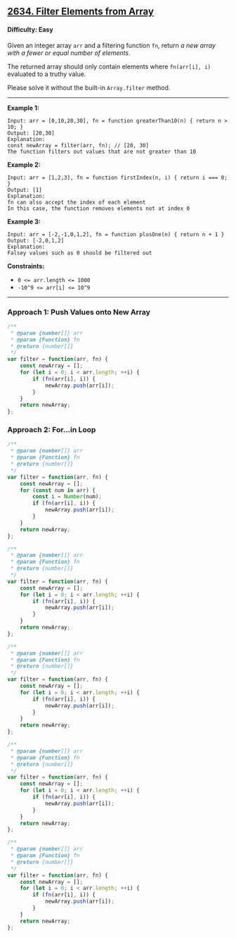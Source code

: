 ## [2634. Filter Elements from Array](https://leetcode.com/problems/filter-elements-from-array)

#### Difficulty: Easy

Given an integer array ```arr``` and a filtering function ```fn```, return _a new array with a fewer or equal number of elements_.

The returned array should only contain elements where ```fn(arr[i], i)``` evaluated to a truthy value.

Please solve it without the built-in ```Array.filter``` method.

---

__Example 1:__
```
Input: arr = [0,10,20,30], fn = function greaterThan10(n) { return n > 10; }
Output: [20,30]
Explanation:
const newArray = filter(arr, fn); // [20, 30]
The function filters out values that are not greater than 10
```

__Example 2:__
```
Input: arr = [1,2,3], fn = function firstIndex(n, i) { return i === 0; }
Output: [1]
Explanation:
fn can also accept the index of each element
In this case, the function removes elements not at index 0
```

__Example 3:__
```
Input: arr = [-2,-1,0,1,2], fn = function plusOne(n) { return n + 1 }
Output: [-2,0,1,2]
Explanation:
Falsey values such as 0 should be filtered out
```

__Constraints:__

- ```0 <= arr.length <= 1000```
- ```-10^9 <= arr[i] <= 10^9```

---

### Approach 1: Push Values onto New Array

```JavaScript
/**
 * @param {number[]} arr
 * @param {Function} fn
 * @return {number[]}
 */
var filter = function(arr, fn) {
    const newArray = [];
    for (let i = 0; i < arr.length; ++i) {
        if (fn(arr[i], i)) {
            newArray.push(arr[i]);
        }
    }
    return newArray;
};
```

### Approach 2: For...in Loop

```JavaScript
/**
 * @param {number[]} arr
 * @param {Function} fn
 * @return {number[]}
 */
var filter = function(arr, fn) {
    const newArray = [];
    for (const num in arr) {
        const i = Number(num);
        if (fn(arr[i], i)) {
            newArray.push(arr[i]);
        }
    }
    return newArray;
};
```

```JavaScript
/**
 * @param {number[]} arr
 * @param {Function} fn
 * @return {number[]}
 */
var filter = function(arr, fn) {
    const newArray = [];
    for (let i = 0; i < arr.length; ++i) {
        if (fn(arr[i], i)) {
            newArray.push(arr[i]);
        }
    }
    return newArray;
};
```

```JavaScript
/**
 * @param {number[]} arr
 * @param {Function} fn
 * @return {number[]}
 */
var filter = function(arr, fn) {
    const newArray = [];
    for (let i = 0; i < arr.length; ++i) {
        if (fn(arr[i], i)) {
            newArray.push(arr[i]);
        }
    }
    return newArray;
};
```

```JavaScript
/**
 * @param {number[]} arr
 * @param {Function} fn
 * @return {number[]}
 */
var filter = function(arr, fn) {
    const newArray = [];
    for (let i = 0; i < arr.length; ++i) {
        if (fn(arr[i], i)) {
            newArray.push(arr[i]);
        }
    }
    return newArray;
};
```

```JavaScript
/**
 * @param {number[]} arr
 * @param {Function} fn
 * @return {number[]}
 */
var filter = function(arr, fn) {
    const newArray = [];
    for (let i = 0; i < arr.length; ++i) {
        if (fn(arr[i], i)) {
            newArray.push(arr[i]);
        }
    }
    return newArray;
};
```
